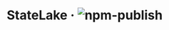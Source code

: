 # StateLake &middot; ![npm-publish](https://github.com/mariusbrataas/StateLake/workflows/npm-publish/badge.svg)
